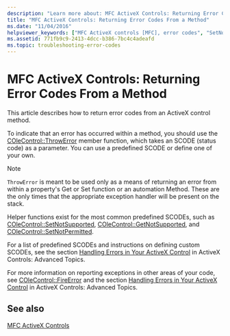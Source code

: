 ```yaml
---
description: "Learn more about: MFC ActiveX Controls: Returning Error Codes From a Method"
title: "MFC ActiveX Controls: Returning Error Codes From a Method"
ms.date: "11/04/2016"
helpviewer_keywords: ["MFC ActiveX controls [MFC], error codes", "SetNotSupported method, using", "errors [MFC], ActiveX control error codes", "GetNotSupported method [MFC]", "FireError method [MFC]", "SCODE, MFC ActiveX controls", "ThrowError method [MFC]"]
ms.assetid: 771fb9c9-2413-4dcc-b386-7bc4c4adeafd
ms.topic: troubleshooting-error-codes
---
```

# MFC ActiveX Controls: Returning Error Codes From a Method

This article describes how to return error codes from an ActiveX control method.

To indicate that an error has occurred within a method, you should use the [COleControl::ThrowError](reference/colecontrol-class.md#throwerror) member function, which takes an SCODE (status code) as a parameter. You can use a predefined SCODE or define one of your own.

> [!NOTE]
> `ThrowError` is meant to be used only as a means of returning an error from within a property's Get or Set function or an automation Method. These are the only times that the appropriate exception handler will be present on the stack.

Helper functions exist for the most common predefined SCODEs, such as [COleControl::SetNotSupported](reference/colecontrol-class.md#setnotsupported), [COleControl::GetNotSupported](reference/colecontrol-class.md#getnotsupported), and [COleControl::SetNotPermitted](reference/colecontrol-class.md#setnotpermitted).

For a list of predefined SCODEs and instructions on defining custom SCODEs, see the section [Handling Errors in Your ActiveX Control](mfc-activex-controls-advanced-topics.md) in ActiveX Controls: Advanced Topics.

For more information on reporting exceptions in other areas of your code, see [COleControl::FireError](reference/colecontrol-class.md#fireerror) and the section [Handling Errors in Your ActiveX Control](mfc-activex-controls-advanced-topics.md) in ActiveX Controls: Advanced Topics.

## See also

[MFC ActiveX Controls](mfc-activex-controls.md)
